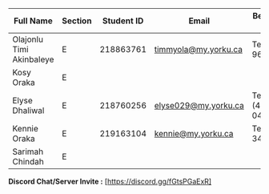 | Full Name            		| Section | Student ID | Email       | Best Way to Contact | Discord Username     |
|-------------------------------|---------|------------|-------------|----------------------|-----------------------|
| Olajonlu Timi Akinbaleye 	| E       |  218863761          |    timmyola@my.yorku.ca         |   Text (905-965-6789)                   |           Timi.d1            |
| Kosy Oraka            	| E       |            |             |                      |                       |
| Elyse Dhaliwal       	 	| E       | 218760256 | elyse029@my.yorku.ca | Text (437)-993-0470 |  elyse.dhaliwal |
| Kennie Oraka          	| E       | 219163104           |  kennie@my.yorku.ca           |   Text (437-344-3502)|   Kennie03                    |
| Sarimah Chindah            		| E       |            |             |                      |                       |

**Discord Chat/Server Invite :** [https://discord.gg/fGtsPGaExR]